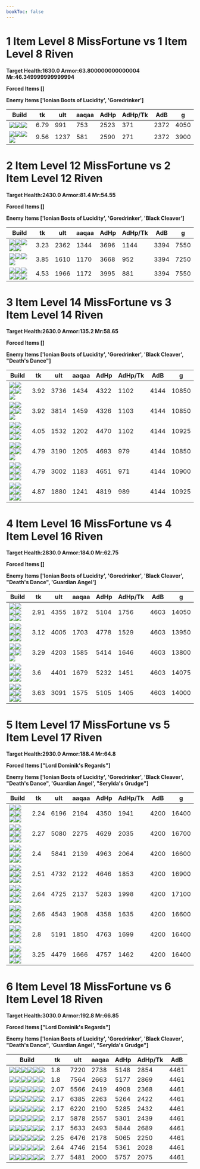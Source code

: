 ```yaml
---
bookToc: false
---
```


# 1 Item Level 8 MissFortune vs 1 Item Level 8 Riven

**Target Health:1630.0 Armor:63.800000000000004 Mr:46.349999999999994**


**Forced Items []**


**Enemy Items ['Ionian Boots of Lucidity', 'Goredrinker']**




Build | tk | ult | aaqaa | AdHp | AdHp/Tk | AdB | g
-|-|-|-|-|-|-|-
![](/item/3153.png)![](/item/1001.png)![](/item/1055.png)|6.79|991|753|2523|371|2372|4050
![](/item/3156.png)![](/item/1001.png)![](/item/1055.png)![](/item/1036.png)|9.56|1237|581|2590|271|2372|3900




























































# 2 Item Level 12 MissFortune vs 2 Item Level 12 Riven

**Target Health:2430.0 Armor:81.4 Mr:54.55**


**Forced Items []**


**Enemy Items ['Ionian Boots of Lucidity', 'Goredrinker', 'Black Cleaver']**




Build | tk | ult | aaqaa | AdHp | AdHp/Tk | AdB | g
-|-|-|-|-|-|-|-
![](/item/3153.png)![](/item/3142.png)![](/item/1055.png)![](/item/1036.png)![](/item/1036.png)|3.23|2362|1344|3696|1144|3394|7550
![](/item/3153.png)![](/item/3091.png)![](/item/1001.png)![](/item/1055.png)|3.85|1610|1170|3668|952|3394|7250
![](/item/3153.png)![](/item/3156.png)![](/item/1001.png)![](/item/1055.png)![](/item/1036.png)![](/item/1036.png)|4.53|1966|1172|3995|881|3394|7550




























































# 3 Item Level 14 MissFortune vs 3 Item Level 14 Riven

**Target Health:2630.0 Armor:135.2 Mr:58.65**


**Forced Items []**


**Enemy Items ['Ionian Boots of Lucidity', 'Goredrinker', 'Black Cleaver', "Death's Dance"]**




Build | tk | ult | aaqaa | AdHp | AdHp/Tk | AdB | g
-|-|-|-|-|-|-|-
![](/item/3033.png)![](/item/6676.png)![](/item/3142.png)![](/item/1055.png)![](/item/1038.png)|3.92|3736|1434|4322|1102|4144|10850
![](/item/3036.png)![](/item/6676.png)![](/item/3142.png)![](/item/1055.png)![](/item/1038.png)|3.92|3814|1459|4326|1103|4144|10850
![](/item/3153.png)![](/item/3091.png)![](/item/3085.png)![](/item/1001.png)![](/item/1055.png)![](/item/1037.png)|4.05|1532|1202|4470|1102|4144|10925
![](/item/3156.png)![](/item/6694.png)![](/item/3142.png)![](/item/1055.png)![](/item/1038.png)|4.79|3190|1205|4693|979|4144|10850
![](/item/3156.png)![](/item/3004.png)![](/item/3142.png)![](/item/1055.png)![](/item/1038.png)![](/item/1036.png)|4.79|3002|1183|4651|971|4144|10900
![](/item/3153.png)![](/item/3091.png)![](/item/3156.png)![](/item/1001.png)![](/item/1055.png)![](/item/1037.png)|4.87|1880|1241|4819|989|4144|10925




























































# 4 Item Level 16 MissFortune vs 4 Item Level 16 Riven

**Target Health:2830.0 Armor:184.0 Mr:62.75**


**Forced Items []**


**Enemy Items ['Ionian Boots of Lucidity', 'Goredrinker', 'Black Cleaver', "Death's Dance", 'Guardian Angel']**




Build | tk | ult | aaqaa | AdHp | AdHp/Tk | AdB | g
-|-|-|-|-|-|-|-
![](/item/3033.png)![](/item/6676.png)![](/item/3142.png)![](/item/3153.png)![](/item/1038.png)![](/item/1036.png)|2.91|4355|1872|5104|1756|4603|14050
![](/item/3036.png)![](/item/3091.png)![](/item/3095.png)![](/item/3142.png)![](/item/1038.png)![](/item/1036.png)|3.12|4005|1703|4778|1529|4603|13950
![](/item/3036.png)![](/item/3072.png)![](/item/3091.png)![](/item/3142.png)![](/item/1038.png)|3.29|4203|1585|5414|1646|4603|13800
![](/item/3156.png)![](/item/3036.png)![](/item/3095.png)![](/item/3142.png)![](/item/1038.png)![](/item/1037.png)|3.6|4401|1679|5232|1451|4603|14075
![](/item/3156.png)![](/item/3036.png)![](/item/3091.png)![](/item/6671.png)![](/item/1001.png)![](/item/1038.png)|3.63|3091|1575|5105|1405|4603|14000




























































# 5 Item Level 17 MissFortune vs 5 Item Level 17 Riven

**Target Health:2930.0 Armor:188.4 Mr:64.8**


**Forced Items ["Lord Dominik's Regards"]**


**Enemy Items ['Ionian Boots of Lucidity', 'Goredrinker', 'Black Cleaver', "Death's Dance", 'Guardian Angel', "Serylda's Grudge"]**




Build | tk | ult | aaqaa | AdHp | AdHp/Tk | AdB | g
-|-|-|-|-|-|-|-
![](/item/3036.png)![](/item/6676.png)![](/item/3142.png)![](/item/3095.png)![](/item/6696.png)![](/item/1038.png)|2.24|6196|2194|4350|1941|4200|16400
![](/item/3153.png)![](/item/3142.png)![](/item/3095.png)![](/item/3036.png)![](/item/6696.png)![](/item/1038.png)|2.27|5080|2275|4629|2035|4200|16700
![](/item/3072.png)![](/item/3036.png)![](/item/3095.png)![](/item/6696.png)![](/item/3142.png)![](/item/1038.png)|2.4|5841|2139|4963|2064|4200|16600
![](/item/3153.png)![](/item/3142.png)![](/item/3091.png)![](/item/3036.png)![](/item/6696.png)![](/item/1038.png)|2.51|4732|2122|4646|1853|4200|16900
![](/item/3036.png)![](/item/3072.png)![](/item/3091.png)![](/item/3142.png)![](/item/3153.png)![](/item/1038.png)|2.64|4725|2137|5283|1998|4200|17100
![](/item/3036.png)![](/item/3091.png)![](/item/3095.png)![](/item/3142.png)![](/item/3139.png)![](/item/1038.png)|2.66|4543|1908|4358|1635|4200|16600
![](/item/3036.png)![](/item/6676.png)![](/item/3142.png)![](/item/3091.png)![](/item/3156.png)![](/item/1038.png)|2.8|5191|1850|4763|1699|4200|16400
![](/item/3156.png)![](/item/3091.png)![](/item/3036.png)![](/item/3139.png)![](/item/3142.png)![](/item/1038.png)|3.25|4479|1666|4757|1462|4200|16400




























































# 6 Item Level 18 MissFortune vs 6 Item Level 18 Riven

**Target Health:3030.0 Armor:192.8 Mr:66.85**


**Forced Items ["Lord Dominik's Regards"]**


**Enemy Items ['Ionian Boots of Lucidity', 'Goredrinker', 'Black Cleaver', "Death's Dance", 'Guardian Angel', "Serylda's Grudge"]**




Build | tk | ult | aaqaa | AdHp | AdHp/Tk | AdB
-|-|-|-|-|-|-
![](/item/3036.png)![](/item/6676.png)![](/item/3142.png)![](/item/3072.png)![](/item/3095.png)![](/item/6695.png)|1.8|7220|2738|5148|2854|4461
![](/item/3036.png)![](/item/6676.png)![](/item/3142.png)![](/item/3095.png)![](/item/6696.png)![](/item/3072.png)|1.8|7564|2663|5177|2869|4461
![](/item/3153.png)![](/item/3142.png)![](/item/3091.png)![](/item/3036.png)![](/item/6696.png)![](/item/3004.png)|2.07|5566|2419|4908|2368|4461
![](/item/3036.png)![](/item/3072.png)![](/item/3091.png)![](/item/3142.png)![](/item/3004.png)![](/item/6696.png)|2.17|6385|2263|5264|2422|4461
![](/item/3036.png)![](/item/3072.png)![](/item/3091.png)![](/item/3142.png)![](/item/3508.png)![](/item/6696.png)|2.17|6220|2190|5285|2432|4461
![](/item/3156.png)![](/item/3036.png)![](/item/3095.png)![](/item/3142.png)![](/item/3153.png)![](/item/6676.png)|2.17|5878|2557|5301|2439|4461
![](/item/3156.png)![](/item/3036.png)![](/item/3095.png)![](/item/3142.png)![](/item/3072.png)![](/item/3153.png)|2.17|5633|2493|5844|2689|4461
![](/item/3036.png)![](/item/6676.png)![](/item/3142.png)![](/item/3091.png)![](/item/3156.png)![](/item/6696.png)|2.25|6476|2178|5065|2250|4461
![](/item/3156.png)![](/item/3091.png)![](/item/3036.png)![](/item/3139.png)![](/item/3142.png)![](/item/3153.png)|2.64|4746|2154|5361|2028|4461
![](/item/3156.png)![](/item/3091.png)![](/item/3036.png)![](/item/3139.png)![](/item/3142.png)![](/item/3072.png)|2.77|5481|2000|5757|2075|4461




























































